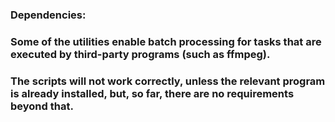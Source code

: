 ### Dependencies:

### Some of the utilities enable batch processing for tasks that are executed by third-party programs (such as ffmpeg).
### The scripts will not work correctly, unless the relevant program is already installed, but, so far, there are no requirements beyond that.